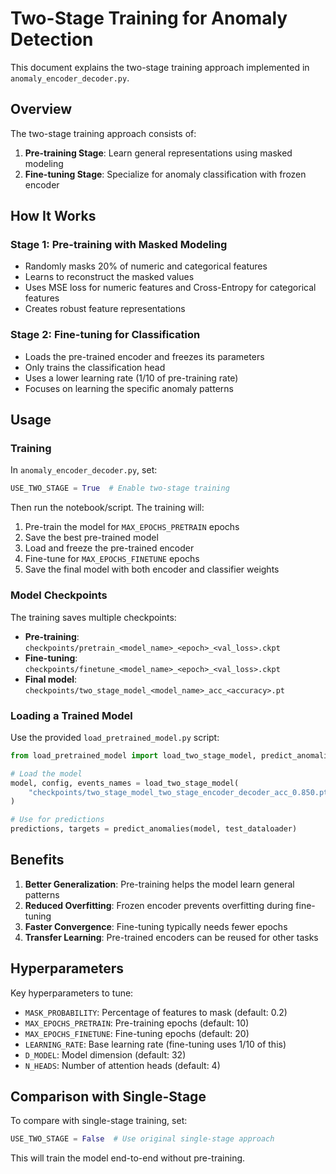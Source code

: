 # Two-Stage Training for Anomaly Detection

This document explains the two-stage training approach implemented in `anomaly_encoder_decoder.py`.

## Overview

The two-stage training approach consists of:

1. **Pre-training Stage**: Learn general representations using masked modeling
2. **Fine-tuning Stage**: Specialize for anomaly classification with frozen encoder

## How It Works

### Stage 1: Pre-training with Masked Modeling

- Randomly masks 20% of numeric and categorical features
- Learns to reconstruct the masked values
- Uses MSE loss for numeric features and Cross-Entropy for categorical features
- Creates robust feature representations

### Stage 2: Fine-tuning for Classification

- Loads the pre-trained encoder and freezes its parameters
- Only trains the classification head
- Uses a lower learning rate (1/10 of pre-training rate)
- Focuses on learning the specific anomaly patterns

## Usage

### Training

In `anomaly_encoder_decoder.py`, set:

```python
USE_TWO_STAGE = True  # Enable two-stage training
```

Then run the notebook/script. The training will:

1. Pre-train the model for `MAX_EPOCHS_PRETRAIN` epochs
2. Save the best pre-trained model
3. Load and freeze the pre-trained encoder
4. Fine-tune for `MAX_EPOCHS_FINETUNE` epochs
5. Save the final model with both encoder and classifier weights

### Model Checkpoints

The training saves multiple checkpoints:

- **Pre-training**: `checkpoints/pretrain_<model_name>_<epoch>_<val_loss>.ckpt`
- **Fine-tuning**: `checkpoints/finetune_<model_name>_<epoch>_<val_loss>.ckpt`
- **Final model**: `checkpoints/two_stage_model_<model_name>_acc_<accuracy>.pt`

### Loading a Trained Model

Use the provided `load_pretrained_model.py` script:

```python
from load_pretrained_model import load_two_stage_model, predict_anomalies

# Load the model
model, config, events_names = load_two_stage_model(
    "checkpoints/two_stage_model_two_stage_encoder_decoder_acc_0.850.pt"
)

# Use for predictions
predictions, targets = predict_anomalies(model, test_dataloader)
```

## Benefits

1. **Better Generalization**: Pre-training helps the model learn general patterns
2. **Reduced Overfitting**: Frozen encoder prevents overfitting during fine-tuning
3. **Faster Convergence**: Fine-tuning typically needs fewer epochs
4. **Transfer Learning**: Pre-trained encoders can be reused for other tasks

## Hyperparameters

Key hyperparameters to tune:

- `MASK_PROBABILITY`: Percentage of features to mask (default: 0.2)
- `MAX_EPOCHS_PRETRAIN`: Pre-training epochs (default: 10)
- `MAX_EPOCHS_FINETUNE`: Fine-tuning epochs (default: 20)
- `LEARNING_RATE`: Base learning rate (fine-tuning uses 1/10 of this)
- `D_MODEL`: Model dimension (default: 32)
- `N_HEADS`: Number of attention heads (default: 4)

## Comparison with Single-Stage

To compare with single-stage training, set:

```python
USE_TWO_STAGE = False  # Use original single-stage approach
```

This will train the model end-to-end without pre-training.